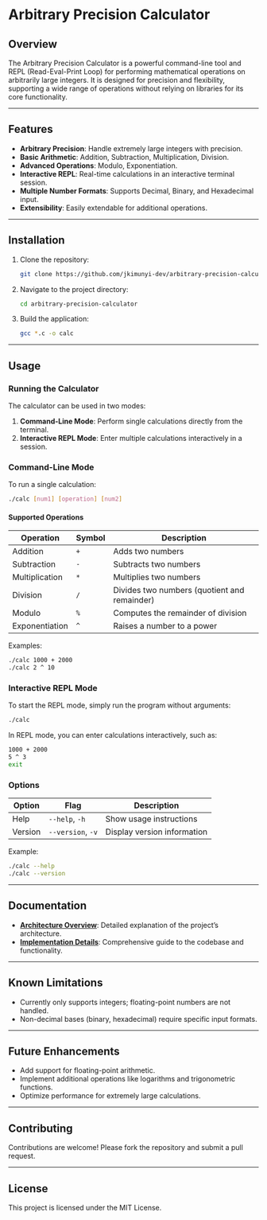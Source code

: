 # Arbitrary Precision Calculator

## Overview

The Arbitrary Precision Calculator is a powerful command-line tool and REPL
(Read-Eval-Print Loop) for performing mathematical operations on arbitrarily
large integers. It is designed for precision and flexibility, supporting a wide
range of operations without relying on libraries for its core functionality.

---

## Features

- **Arbitrary Precision**: Handle extremely large integers with precision.
- **Basic Arithmetic**: Addition, Subtraction, Multiplication, Division.
- **Advanced Operations**: Modulo, Exponentiation.
- **Interactive REPL**: Real-time calculations in an interactive terminal
  session.
- **Multiple Number Formats**: Supports Decimal, Binary, and Hexadecimal input.
- **Extensibility**: Easily extendable for additional operations.

---

## Installation

1. Clone the repository:
   ```bash
   git clone https://github.com/jkimunyi-dev/arbitrary-precision-calculator.git
   ```

2. Navigate to the project directory:
   ```bash
   cd arbitrary-precision-calculator
   ```

3. Build the application:
   ```bash
   gcc *.c -o calc
   ```

---

## Usage

### Running the Calculator

The calculator can be used in two modes:

1. **Command-Line Mode**: Perform single calculations directly from the
   terminal.
2. **Interactive REPL Mode**: Enter multiple calculations interactively in a
   session.

### Command-Line Mode

To run a single calculation:

```bash
./calc [num1] [operation] [num2]
```

#### Supported Operations

| Operation      | Symbol | Description                                  |
| -------------- | ------ | -------------------------------------------- |
| Addition       | `+`    | Adds two numbers                             |
| Subtraction    | `-`    | Subtracts two numbers                        |
| Multiplication | `*`    | Multiplies two numbers                       |
| Division       | `/`    | Divides two numbers (quotient and remainder) |
| Modulo         | `%`    | Computes the remainder of division           |
| Exponentiation | `^`    | Raises a number to a power                   |

Examples:

```bash
./calc 1000 + 2000
./calc 2 ^ 10
```

### Interactive REPL Mode

To start the REPL mode, simply run the program without arguments:

```bash
./calc
```

In REPL mode, you can enter calculations interactively, such as:

```bash
1000 + 2000
5 ^ 3
exit
```

### Options

| Option  | Flag              | Description                 |
| ------- | ----------------- | --------------------------- |
| Help    | `--help`, `-h`    | Show usage instructions     |
| Version | `--version`, `-v` | Display version information |

Example:

```bash
./calc --help
./calc --version
```

---

## Documentation

- [**Architecture Overview**](./ARCHITECTURE.md): Detailed explanation of the
  project’s architecture.
- [**Implementation Details**](./IMPLEMENTATION.md): Comprehensive guide to the
  codebase and functionality.

---

## Known Limitations

- Currently only supports integers; floating-point numbers are not handled.
- Non-decimal bases (binary, hexadecimal) require specific input formats.

---

## Future Enhancements

- Add support for floating-point arithmetic.
- Implement additional operations like logarithms and trigonometric functions.
- Optimize performance for extremely large calculations.

---

## Contributing

Contributions are welcome! Please fork the repository and submit a pull request.

---

## License

This project is licensed under the MIT License.
